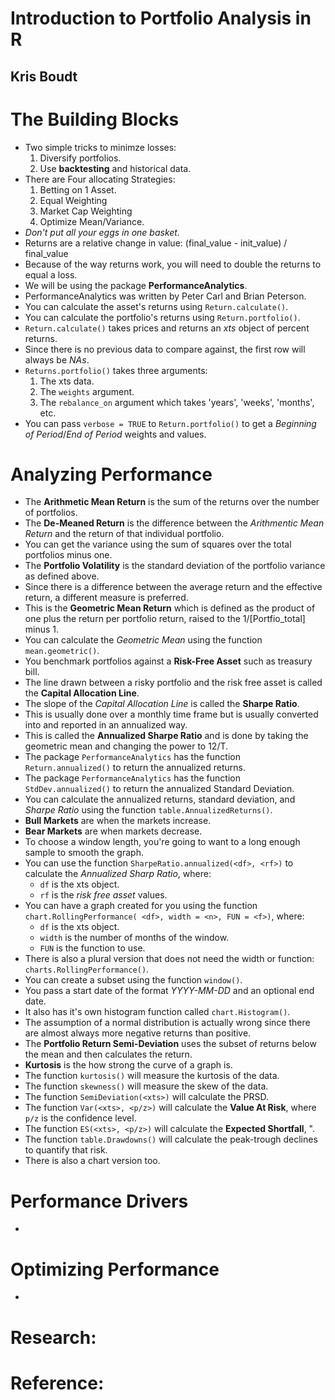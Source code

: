 # Introduction to Portfolio Analysis in R
## Kris Boudt

# The Building Blocks
- Two simple tricks to minimze losses:
  1. Diversify portfolios.
  2. Use **backtesting** and historical data.
- There are Four allocating Strategies:
  1. Betting on 1 Asset.
  2. Equal Weighting
  3. Market Cap Weighting
  4.  Optimize Mean/Variance.
- *Don't put all your eggs in one basket.*
- Returns are a relative change in value: (final_value - init_value) / final_value
- Because of the way returns work, you will need to double the returns to equal a loss.
- We will be using the package **PerformanceAnalytics**.
- PerformanceAnalytics was written by Peter Carl and Brian Peterson.
- You can calculate the asset's returns using `Return.calculate()`.
- You can calculate the portfolio's returns using `Return.portfolio()`.
- `Return.calculate()` takes prices and returns an *xts* object of percent returns.
- Since there is no previous data to compare against, the first row will always be *NAs*.
- `Returns.portfolio()` takes three arguments:
  1. The xts data.
  2. The `weights` argument.
  3. The `rebalance_on` argument which takes 'years', 'weeks', 'months', etc.
- You can pass `verbose = TRUE` to `Return.portfolio()` to get a *Beginning of Period*/*End of Period* weights and values.


# Analyzing Performance
- The **Arithmetic Mean Return** is the sum of the returns over the number of portfolios.
- The **De-Meaned Return** is the difference between the *Arithmentic Mean Return* and the return of that individual portfolio.
- You can get the variance using the sum of squares over the total portfolios minus one.
- The **Portfolio Volatility** is the standard deviation of the portfolio variance as defined above.
- Since there is a difference between the average return and the effective return, a different measure is preferred.
- This is the **Geometric Mean Return** which is defined as the product of one plus the return per portfolio return, raised to the 1/[Portfio_total] minus 1.
- You can calculate the *Geometric Mean* using the function `mean.geometric()`.
- You benchmark portfolios against a **Risk-Free Asset** such as treasury bill.
- The line drawn between a risky portfolio and the risk free asset is called the **Capital Allocation Line**.
- The slope of the *Capital Allocation Line* is called the **Sharpe Ratio**.
- This is usually done over a monthly time frame but is usually converted into and reported in an annualized way.
- This is called the **Annualized Sharpe Ratio** and is done by taking the geometric mean and changing the power to 12/T.
- The package `PerformanceAnalytics` has the function `Return.annualized()` to return the annualized returns.
- The package `PerformanceAnalytics` has the function `StdDev.annualized()` to return the annualized Standard Deviation.
- You can calculate the annualized returns, standard deviation, and *Sharpe Ratio* using the function `table.AnnualizedReturns()`.
- **Bull Markets** are when the markets increase.
- **Bear Markets** are when markets decrease.
- To choose a window length, you're going to want to a long enough sample to smooth the graph.
- You can use the function `SharpeRatio.annualized(<df>, <rf>)` to calculate the *Annualized Sharp Ratio*, where:
  * `df` is the xts object.
  * `rf` is the *risk free asset* values.
- You can have a graph created for you using the function `chart.RollingPerformance( <df>, width = <n>, FUN = <f>)`, where:
  * `df` is the xts object.
  * `width` is the number of months of the window.
  * `FUN` is the function to use.
- There is also a plural version that does not need the width or function: `charts.RollingPerformance()`.
- You can create a subset using the function `window()`.
- You pass a start date of the format *YYYY-MM-DD* and an optional end date.
- It also has it's own histogram function called `chart.Histogram()`.
- The assumption of a normal distribution is actually wrong since there are almost always more negative returns than positive.
- The **Portfolio Return Semi-Deviation** uses the subset of returns below the mean and then calculates the return.
- **Kurtosis** is the how strong the curve of a graph is.
- The function `kurtosis()` will measure the kurtosis of the data.
- The function `skewness()` will measure the skew of the data.
- The function `SemiDeviation(<xts>)` will calculate the PRSD.
- The function `Var(<xts>, <p/z>)` will calculate the **Value At Risk**, where `p/z` is the confidence level.
- The function `ES(<xts>, <p/z>)` will calculate the **Expected Shortfall**, ".
- The function `table.Drawdowns()` will calculate the peak-trough declines to quantify that risk.
- There is also a chart version too.

# Performance Drivers
- 

# Optimizing Performance
-

# Research:


# Reference:
